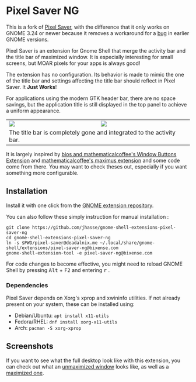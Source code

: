 # Pixel Saver NG

This is a fork of [Pixel Saver](https://github.com/deadalnix/pixel-saver), with the difference that
it only works on GNOME 3.24 or newer because it removes a workaround for a
[bug](https://bugzilla.gnome.org/show_bug.cgi?id=781862) in earlier GNOME versions.

Pixel Saver is an extension for Gnome Shell that merge the activity bar and the
title bar of maximized window. It is especially interesting for small screens,
but MOAR pixels for your apps is always good!

The extension has no configuration. Its behavior is made to mimic the one of
the title bar and settings affecting the title bar should reflect in
Pixel Saver. It **Just Works**!

For applications using the modern GTK header bar, there are no space savings,
but the application title is still displayed in the top panel to achieve a
uniform appearance.

<table>
	<tr>
		<td><img src="title.png?raw=true" /></td>
		<td><img src="icons.png?raw=true" /></td>
	</tr>
	<tr>
		<td colspan="2">The title bar is completely gone and integrated to the activity bar.</td>
	</tr>
</table>

It is largely inspired by [bios and mathematicalcoffee's Window Buttons Extension](https://github.com/mathematicalcoffee/Gnome-Shell-Window-Buttons-Extension) and [mathematicalcoffee's maximus extension](https://bitbucket.org/mathematicalcoffee/maximus-gnome-shell-extension) and some code come from there. You may want to check theses out, especially if you want something more configurable.

Installation
------------

Install it with one click from the [GNOME extension repository](https://extensions.gnome.org/extension/723/pixel-saver/).

You can also follow these simply instruction for manual installation :

    git clone https://github.com/jhasse/gnome-shell-extensions-pixel-saver-ng
    cd gnome-shell-extensions-pixel-saver-ng
    ln -s $PWD/pixel-saver@deadalnix.me ~/.local/share/gnome-shell/extensions/pixel-saver-ng@bixense.com
    gnome-shell-extension-tool -e pixel-saver-ng@bixense.com

For code changes to become effective, you might need to reload GNOME Shell
by pressing <kbd>Alt</kbd> + <kbd>F2</kbd> and entering <kbd>r</kbd> .

### Dependencies

Pixel Saver depends on Xorg's xprop and xwininfo utilities. If not already
present on your system, these can be installed using:

* Debian/Ubuntu: `apt install x11-utils`
* Fedora/RHEL: `dnf install xorg-x11-utils`
* Arch: `pacman -S xorg-xprop`

Screenshots
-----------

If you want to see what the full desktop look like with this extension, you can check out what an
[unmaximized window](unmax.png?raw=true) looks like, as well as a [maximized one](max.png?raw=true).
